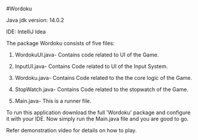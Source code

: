 #Wordoku

Java jdk version: 14.0.2

IDE: IntelliJ Idea

The package Wordoku consists of five files:

1. WordokuUI.java- Contains code related to UI of the Game.

2. InputUI.java- Contains Code related to UI of the Input System.

3. Wordoku.java- Contains Code related to the the core logic of the Game.

4. StopWatch.java- Contains Code related to the stopwatch of the Game.

5. Main.java- This is a runner file.

To run this application download the full 'Wordoku' package and configure it with your IDE. Now simply run the Main.java file and you are good to go.

Refer demonstration video for details on how to play.
